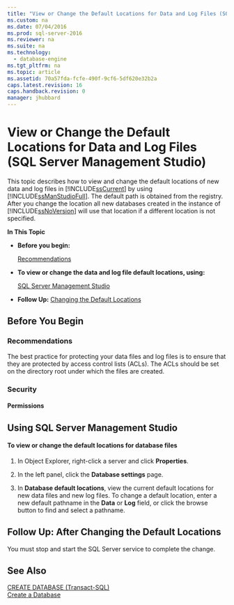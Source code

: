 ```yaml
---
title: "View or Change the Default Locations for Data and Log Files (SQL Server Management Studio)"
ms.custom: na
ms.date: 07/04/2016
ms.prod: sql-server-2016
ms.reviewer: na
ms.suite: na
ms.technology: 
  - database-engine
ms.tgt_pltfrm: na
ms.topic: article
ms.assetid: 70a57fda-fcfe-490f-9cf6-5df620e32b2a
caps.latest.revision: 16
caps.handback.revision: 0
manager: jhubbard
---
```

# View or Change the Default Locations for Data and Log Files (SQL Server Management Studio)
This topic describes how to view and change the default locations of new data and log files in [!INCLUDE[ssCurrent](../../Topics/TopicNameContainA/tokens/ssCurrent_md.md)] by using [!INCLUDE[ssManStudioFull](../../Topics/TopicNameContainA/tokens/ssManStudioFull_md.md)]. The default path is obtained from the registry. After you change the location all new databases created in the instance of [!INCLUDE[ssNoVersion](../../Topics/TopicNameContainA/tokens/ssNoVersion_md.md)] will use that location if a different location is not specified.  
  
 **In This Topic**  
  
-   **Before you begin:**  
  
     [Recommendations](#Recommendations)  
  
-   **To view or change the data and log file default locations, using:**  
  
     [SQL Server Management Studio](#SSMSProcedure)  
  
-   **Follow Up:**  [Changing the Default Locations](#FollowUp)  
  
##  <a name="BeforeYouBegin"></a> Before You Begin  
  
###  <a name="Recommendations"></a> Recommendations  
 The best practice for protecting your data files and log files is to ensure that they are protected by access control lists (ACLs). The ACLs should be set on the directory root under which the files are created.  
  
###  <a name="Security"></a> Security  
  
####  <a name="Permissions"></a> Permissions  
  
##  <a name="SSMSProcedure"></a> Using SQL Server Management Studio  
  
#### To view or change the default locations for database files  
  
1.  In Object Explorer, right-click a server and click **Properties**.  
  
2.  In the left panel, click the **Database settings** page.  
  
3.  In **Database default locations**, view the current default locations for new data files and new log files. To change a default location, enter a new default pathname in the **Data** or **Log** field, or click the browse button to find and select a pathname.  
  
##  <a name="FollowUp"></a> Follow Up: After Changing the Default Locations  
 You must stop and start the SQL Server service to complete the change.  
  
## See Also  
 [CREATE DATABASE (Transact-SQL)](assetId:///29ddac46-7a0f-4151-bd94-75c1908c89f8)   
 [Create a Database](../../Topics/TopicNameContainA/Create-a-Database.md)